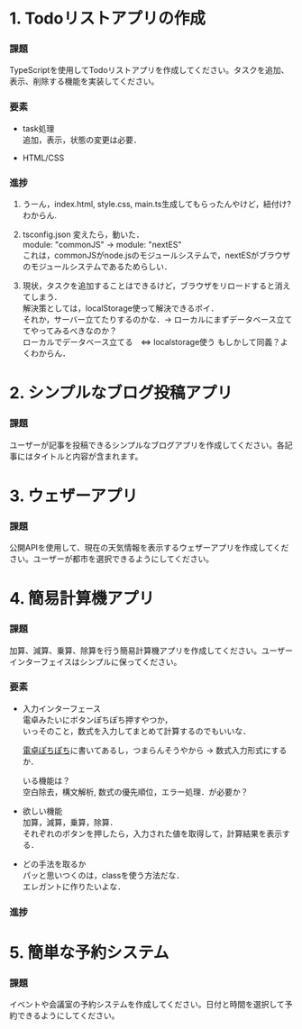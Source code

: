# 1. Todoリストアプリの作成  
### 課題    
TypeScriptを使用してTodoリストアプリを作成してください。タスクを追加、表示、削除する機能を実装してください。

### 要素  
- task処理  
    追加，表示，状態の変更は必要．  

- HTML/CSS

### 進捗
1.  うーん，index.html, style.css, main.ts生成してもらったんやけど，紐付け?わからん.

2.  tsconfig.json 変えたら，動いた．  
    module: "commonJS" -> module: "nextES"  
    これは，commonJSがnode.jsのモジュールシステムで，nextESがブラウザのモジュールシステムであるためらしい．  

3.  現状，タスクを追加することはできるけど，ブラウザをリロードすると消えてしまう．  
    解決策としては，localStorage使って解決できるポイ．  
    それか，サーバー立てたりするのかな．-> ローカルにまずデータベース立ててやってみるべきなのか？  
    ローカルでデータベース立てる　<=> localstorage使う もしかして同義？よくわからん．

# 2. シンプルなブログ投稿アプリ  
### 課題    
ユーザーが記事を投稿できるシンプルなブログアプリを作成してください。各記事にはタイトルと内容が含まれます。

# 3. ウェザーアプリ  
### 課題    
公開APIを使用して、現在の天気情報を表示するウェザーアプリを作成してください。ユーザーが都市を選択できるようにしてください。

# 4. 簡易計算機アプリ  
### 課題    
加算、減算、乗算、除算を行う簡易計算機アプリを作成してください。ユーザーインターフェイスはシンプルに保ってください。

### 要素  
- 入力インターフェース  
    電卓みたいにボタンぽちぽち押すやつか，  
    いっそのこと，数式を入力してまとめて計算するのでもいいな．  
    
    [電卓ぽちぽち](https://webukatu.com/wordpress/blog/27277/)に書いてあるし，つまらんそうやから
    -> 数式入力形式にするか．  
    
    いる機能は？  
    空白除去，構文解析, 数式の優先順位，エラー処理．が必要か？  

- 欲しい機能  
    加算，減算，乗算，除算．  
    それぞれのボタンを押したら，入力された値を取得して，計算結果を表示する．

- どの手法を取るか  
    パッと思いつくのは，classを使う方法だな．  
    エレガントに作りたいよな．  

### 進捗

# 5. 簡単な予約システム  
### 課題    
イベントや会議室の予約システムを作成してください。日付と時間を選択して予約できるようにしてください。
